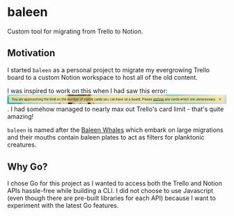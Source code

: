 # baleen

Custom tool for migrating from Trello to Notion.

## Motivation

I started `baleen` as a personal project to migrate my evergrowing Trello board to a custom Notion workspace to host all
of the old content.

I was inspired to work on this when I had saw this error: ![Motivation](./res/motivation.png). I had somehow managed to
nearly max out Trello's card limit - that's quite amazing!

`baleen` is named after the [Baleen Whales](https://en.wikipedia.org/wiki/Baleen_whale) which embark on large migrations
and their mouths contain baleen plates to act as filters for planktonic creatures.

## Why Go?

I chose Go for this project as I wanted to access both the Trello and Notion APIs hassle-free while building a CLI. I
did not choose to use Javascript (even though there are pre-built libraries for each API) because I want to experiment
with the latest Go features.
